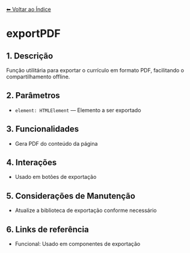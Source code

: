 [⬅ Voltar ao Índice](../README_INDEX.md)

# exportPDF

## 1. Descrição
Função utilitária para exportar o currículo em formato PDF, facilitando o compartilhamento offline.

## 2. Parâmetros
- `element: HTMLElement` — Elemento a ser exportado

## 3. Funcionalidades
- Gera PDF do conteúdo da página

## 4. Interações
- Usado em botões de exportação

## 5. Considerações de Manutenção
- Atualize a biblioteca de exportação conforme necessário

## 6. Links de referência
- Funcional: Usado em componentes de exportação

